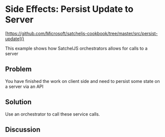 # Side Effects: Persist Update to Server
[https://github.com/Microsoft/satcheljs-cookbook/tree/master/src/persist-update]()

This example shows how SatchelJS orchestrators allows for calls to a server

## Problem
You have finished the work on client side and need to persist some state on a server via an API

## Solution
Use an orchestrator to call these service calls.

## Discussion
